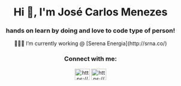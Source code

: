 <h1 align="center">Hi 👋, I'm José Carlos Menezes</h1>
<h3 align="center">hands on learn by doing and love to code type of person!</h3>
<p align="center">
🌱💡🚀 I’m currently working @ [Serena Energia](http://srna.co/)
</p>

<div align="center">
   <h3>Connect with me:</h3>
   <p>
   <a href="https://linkedin.com/in/jcarlos78/" target="_blank"><img align="center" src="https://raw.githubusercontent.com/rahuldkjain/github-profile-readme-generator/master/src/images/icons/Social/linked-in-alt.svg" alt="https://www.linkedin.com/in/jcarlos78/" height="30" width="40" /></a>
   <a href="https://instagram.com/jcmp78/" target="_blank"><img align="center" src="https://raw.githubusercontent.com/rahuldkjain/github-profile-readme-generator/master/src/images/icons/Social/instagram.svg" alt="https://www.instagram.com/jcmp78/" height="30" width="40" /></a>
   </p>
</div>
